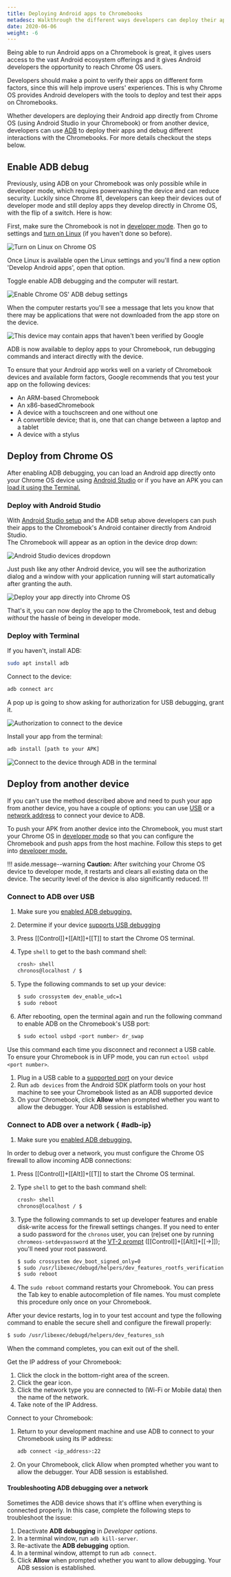 ```yaml
---
title: Deploying Android apps to Chromebooks
metadesc: Walkthrough the different ways developers can deploy their apps to Chromebooks, in order to debug and verify their app performance in the Chrome OS form factors.
date: 2020-06-06
weight: -6
---
```


Being able to run Android apps on a Chromebook is great, it gives users access to the vast Android ecosystem offerings and it gives Android developers the opportunity to reach Chrome OS users.

Developers should make a point to verify their apps on different form factors, since this will help improve users' experiences. This is why Chrome OS provides Android developers with the tools to deploy and test their apps on Chromebooks.

Whether developers are deploying their Android app directly from Chrome OS (using Android Studio in your Chromebook) or from another device, developers can use [ADB](https://developer.android.com/studio/command-line/adb) to deploy their apps and debug different interactions with the Chromebooks. For more details checkout the steps below.

## Enable ADB debug

Previously, using ADB on your Chromebook was only possible while in developer mode, which requires powerwashing the device and can reduce security. Luckily since Chrome 81, developers can keep their devices out of developer mode and still deploy apps they develop directly in Chrome OS, with the flip of a switch. Here is how:

First, make sure the Chromebook is not in [developer mode](https://chromium.googlesource.com/chromiumos/docs/+/master/developer_mode.md). Then go to settings and [turn on Linux](/{{locale.code}}/linux) (if you haven't done so before).

![Turn on Linux on Chrome OS](/images/android/deploy/turnon_linux.gif)

Once Linux is available open the Linux settings and you'll find a new option 'Develop Android apps', open that option.

Toggle enable ADB debugging and the computer will restart.

![Enable Chrome OS' ADB debug settings](/images/android/deploy/debug_settings.gif)

When the computer restarts you'll see a message that lets you know that there may be applications that were not downloaded from the app store on the device.

![This device may contain apps that haven't been verified by Google](/images/android/deploy/login_notice.jpg)

ADB is now available to deploy apps to your Chromebook, run debugging commands and interact directly with the device.

To ensure that your Android app works well on a variety of Chromebook devices and available form factors, Google recommends that you test your app on the following devices:

- An ARM-based Chromebook
- An x86-basedChromebook
- A device with a touchscreen and one without one
- A convertible device; that is, one that can change between a laptop and a tablet
- A device with a stylus

## Deploy from Chrome OS

After enabling ADB debugging, you can load an Android app directly onto your Chrome OS device using [Android Studio](#deploy-with-android-studio) or if you have an APK you can [load it using the Terminal.](#deploy-with-terminal)

### Deploy with Android Studio

With [Android Studio setup](/{{locale.code}}/android-environment) and the
ADB setup above developers can push their apps to the Chromebook's Android container directly from Android Studio.  
The Chromebook will appear as an option in the device drop down:

![Android Studio devices dropdown](/images/android/deploy/as_devices.png)

Just push like any other Android device, you will see the authorization dialog and a window with your application running will start automatically after granting the auth.

![Deploy your app directly into Chrome OS](/images/android/deploy/run_app.gif)

That's it, you can now deploy the app to the Chromebook, test and debug _without_ the hassle of being in developer mode.

### Deploy with Terminal

If you haven't, install ADB:

```bash
sudo apt install adb
```

Connect to the device:

```bash
adb connect arc
```

A pop up is going to show asking for authorization for USB debugging, grant it.

![Authorization to connect to the device](/images/android/deploy/usb_dialog.png)

Install your app from the terminal:

```bash
adb install [path to your APK]
```

![Connect to the device through ADB in the terminal](/images/android/deploy/adb_connect.gif)

## Deploy from another device

If you can't use the method described above and need to push your app from another device, you have a couple of options: you can use [USB](#connect-to-adb-over-usb) or a [network address](#connect-to-adb-over-a-network) to connect
your device to ADB.

To push your APK from another device into the Chromebook, you must start your Chrome OS in [developer mode](https://chromium.googlesource.com/chromiumos/docs/+/master/developer_mode.md) so that you can configure the Chromebook and push apps from the host machine. Follow this steps to get into [developer mode.](/{{locale.code}}/productivity/experimental-features#developer-mode)

!!! aside.message--warning
**Caution:** After switching your Chrome OS device to developer mode, it restarts
and clears all existing data on the device. The security level of the device is
also significantly reduced.
!!!

### Connect to ADB over USB

1. Make sure you [enabled ADB debugging.](#enable-adb-debug)
1. Determine if your device [supports USB debugging](https://www.chromium.org/chromium-os/chrome-os-systems-supporting-adb-debugging-over-usb)
1. Press [[Control]]+[[Alt]]+[[T]] to start the Chrome OS terminal.
1. Type `shell` to get to the bash command shell:

   ```bash
   crosh> shell
   chronos@localhost / $
   ```

1. Type the following commands to set up your device:

   ```bash
   $ sudo crossystem dev_enable_udc=1
   $ sudo reboot
   ```

1. After rebooting, open the terminal again and run the following command to enable ADB on the Chromebook's USB port:

   ```bash
   $ sudo ectool usbpd <port number> dr_swap
   ```

Use this command each time you disconnect and reconnect a USB cable. To ensure your Chromebook is in UFP mode, you can run `ectool usbpd <port number>`.

1. Plug in a USB cable to a [supported port](https://www.chromium.org/chromium-os/chrome-os-systems-supporting-adb-debugging-over-usb) on your device
2. Run `adb devices` from the Android SDK platform tools on your host machine to see your Chromebook listed as an ADB supported device
3. On your Chromebook, click **Allow** when prompted whether you want to allow the debugger. Your ADB session is established.

### Connect to ADB over a network { #adb-ip}

1. Make sure you [enabled ADB debugging.](#enable-adb-debug)

In order to debug over a network, you must configure the Chrome OS firewall to allow incoming ADB connections:

1.  Press [[Control]]+[[Alt]]+[[T]] to start the Chrome OS terminal.
1.  Type `shell` to get to the bash command shell:

    ```bash
    crosh> shell
    chronos@localhost / $
    ```

1.  Type the following commands to set up developer features and enable disk-write access for the firewall settings changes. If you need to enter a sudo password for the `chronos` user, you can (re)set one by running `chromeos-setdevpassword` at the [VT-2 prompt](https://chromium.googlesource.com/chromiumos/docs/+/master/developer_mode.md#vt2) ([[Control]]+[[Alt]]+[[→]]); you'll need your root password.

    ```bash
    $ sudo crossystem dev_boot_signed_only=0
    $ sudo /usr/libexec/debugd/helpers/dev_features_rootfs_verification
    $ sudo reboot
    ```

1.  The `sudo reboot` command restarts your Chromebook. You can press the Tab key to enable autocompletion of file names. You must complete this procedure only once on your Chromebook.

After your device restarts, log in to your test account and type the following command to enable the secure shell and configure the firewall properly:

```bash
$ sudo /usr/libexec/debugd/helpers/dev_features_ssh
```

When the command completes, you can exit out of the shell.

Get the IP address of your Chromebook:

1.  Click the clock in the bottom-right area of the screen.
1.  Click the gear icon.
1.  Click the network type you are connected to (Wi-Fi or Mobile data) then the name of the network.
1.  Take note of the IP Address.

Connect to your Chromebook:

1.  Return to your development machine and use ADB to connect to your Chromebook using its IP address:

    ```bash
    adb connect <ip_address>:22
    ```

1.  On your Chromebook, click Allow when prompted whether you want to allow the debugger. Your ADB session is established.

#### Troubleshooting ADB debugging over a network

Sometimes the ADB device shows that it's offline when everything is connected properly. In this case, complete the following steps to troubleshoot the issue:

1.  Deactivate **ADB debugging** in _Developer options_.
2.  In a terminal window, run `adb kill-server`.
3.  Re-activate the **ADB debugging** option.
4.  In a terminal window, attempt to run `adb connect`.
5.  Click **Allow** when prompted whether you want to allow debugging. Your ADB session is established.
